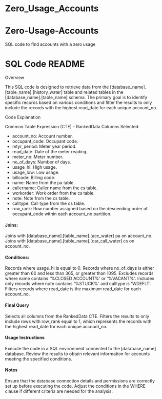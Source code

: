 # Zero_Usage_Accounts

# Zero-Usage-Accounts
SQL code to find accounts with a zero usage

# SQL Code README

Overview

This SQL code is designed to retrieve data from the [database_name].[table_name].[history_water] table and related tables in the [database_name].[table_name] schema. The primary goal is to identify specific records based on various conditions and filter the results to only include the records with the highest read_date for each unique account_no.

Code Explanation

Common Table Expression (CTE) - RankedData
Columns Selected:

- account_no: Account number.
- occupant_code: Occupant code.
- mtyr_period: Meter year period.
- read_date: Date of the meter reading.
- meter_no: Meter number.
- no_of_days: Number of days.
- usage_hi: High usage.
- usage_low: Low usage.
- billcode: Billing code.
- name: Name from the pa table.
- callername: Caller name from the cs table.
- workorder: Work order from the cs table.
- note: Note from the cs table.
- calltype: Call type from the cs table.
- row_rank: Row number assigned based on the descending order of occupant_code within each account_no partition.

#### Joins:

Joins with [database_name].[table_name].[acc_water] pa on account_no.
Joins with [database_name].[table_name].[car_call_water] cs on account_no.

#### Conditions:
Records where usage_hi is equal to 0.
Records where no_of_days is either greater than 60 and less than 365, or greater than 1095.
Excludes records where name contains '%CLOSED ACCOUNT%' or '%VACANT%'.
Includes only records where note contains '%STUCK%' and calltype is 'WDEFLT'.
Filters records where read_date is the maximum read_date for each account_no.

#### Final Query
Selects all columns from the RankedData CTE.
Filters the results to only include rows with row_rank equal to 1, which represents the records with the highest read_date for each unique account_no.

#### Usage Instructions
Execute the code in a SQL environment connected to the [database_name] database.
Review the results to obtain relevant information for accounts meeting the specified conditions.

#### Notes
Ensure that the database connection details and permissions are correctly set up before executing the code.
Adjust the conditions in the WHERE clause if different criteria are needed for the analysis.